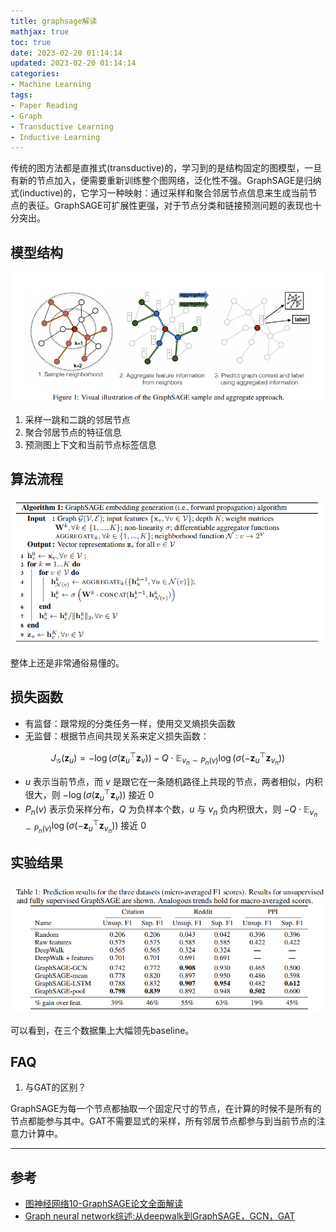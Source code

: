 ```yaml
---
title: graphsage解读
mathjax: true
toc: true
date: 2023-02-20 01:14:14
updated: 2023-02-20 01:14:14
categories:
- Machine Learning
tags:
- Paper Reading
- Graph
- Transductive Learning
- Inductive Learning
---
```

传统的图方法都是直推式(transductive)的，学习到的是结构固定的图模型，一旦有新的节点加入，便需要重新训练整个图网络，泛化性不强。GraphSAGE是归纳式(inductive)的，它学习一种映射：通过采样和聚合邻居节点信息来生成当前节点的表征。GraphSAGE可扩展性更强，对于节点分类和链接预测问题的表现也十分突出。

<!--more-->

## 模型结构

![model](./graphsage解读/1.png)

1. 采样一跳和二跳的邻居节点
2. 聚合邻居节点的特征信息
3. 预测图上下文和当前节点标签信息

## 算法流程

![算法](./graphsage解读/2.png)

整体上还是非常通俗易懂的。

## 损失函数

- 有监督：跟常规的分类任务一样，使用交叉熵损失函数
- 无监督：根据节点间共现关系来定义损失函数：

$$
J_{\mathcal{G}}\left(\mathbf{z}_u\right)=-\log \left(\sigma\left(\mathbf{z}_u^{\top} \mathbf{z}_v\right)\right)-Q \cdot \mathbb{E}_{v_n \sim P_n(v)} \log \left(\sigma\left(-\mathbf{z}_u^{\top} \mathbf{z}_{v_n}\right)\right)
$$

- $u$ 表示当前节点，而 $v$ 是跟它在一条随机路径上共现的节点，两者相似，内积很大，则 $-\log \left(\sigma\left(\mathbf{z}_u^{\top} \mathbf{z}_v\right)\right)$ 接近 0
- $P_n(v)$ 表示负采样分布，$Q$ 为负样本个数，$u$ 与 $v_n$ 负内积很大，则 $-Q \cdot \mathbb{E}_{v_n \sim P_n(v)} \log \left(\sigma\left(-\mathbf{z}_u^{\top} \mathbf{z}_{v_n}\right)\right)$ 接近 0

## 实验结果
![result](./graphsage解读/3.png)

可以看到，在三个数据集上大幅领先baseline。

## FAQ

1. 与GAT的区别？

GraphSAGE为每一个节点都抽取一个固定尺寸的节点，在计算的时候不是所有的节点都能参与其中。GAT不需要显式的采样，所有邻居节点都参与到当前节点的注意力计算中。
___

## 参考
- [图神经网络10-GraphSAGE论文全面解读](https://zhuanlan.zhihu.com/p/367741877)
- [Graph neural network综述:从deepwalk到GraphSAGE，GCN，GAT](https://zhuanlan.zhihu.com/p/288322305)